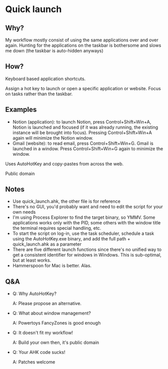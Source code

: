 # Quick launch

## Why?

My workflow mostly consist of using the same applications over and over again. Hunting for the applications on the taskbar is bothersome and slows me down (the taskbar is auto-hidden anyways)

## How?

Keyboard based application shortcuts.

Assign a hot key to launch or open a specific application or website.
Focus on tasks rather than the taskbar.

## Examples

* Notion (application): to launch Notion, press Control+Shift+Win+A, Notion is launched and focused (if it was already running, the existing instance will be brought into focus). Pressing Control+Shift+Win+A again will minimize the Notion window.
* Gmail (website): to read email, press Control+Shift+Win+G. Gmail is launched in a window. Press Control+Shift+Win+G again to minimize the window.

Uses AutoHotKey and copy-pastes from across the web.

Public domain

## Notes

* Use quick_launch.ahk, the other file is for reference
* There's no GUI, you'd probably want and need to edit the script for your own needs
* I'm using Process Explorer to find the target binary, so YMMV. Some applications works only with the PID, some others with the window title the terminal requires special handling, etc.
* To start the script on log-in, use the task scheduler, schedule a task using the AutoHotKey.exe binary, and add the full path + quick_launch.ahk as a parameter
* There are five different launch functions since there's no unified way to get a consistent identifier for windows in Windows. This is sub-optimal, but at least works.
* Hammerspoon for Mac is better. Alas.

## Q&A

* Q: Why AutoHotKey?

  A: Please propose an alternative.

* Q: What about window management?

  A: Powertoys FancyZones is good enough

* Q: It doesn't fit my workflow!

  A: Build your own then, it's public domain

* Q: Your AHK code sucks!

  A: Patches welcome
